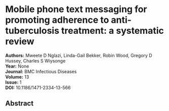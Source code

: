 # Mobile phone text messaging for promoting adherence to anti-tuberculosis treatment: a systematic review

**Authors:** Mweete D Nglazi, Linda-Gail Bekker, Robin Wood, Gregory D Hussey, Charles S Wiysonge  
**Year:** None  
**Journal:** BMC Infectious Diseases  
**Volume:** 13  
**Issue:** 1  
**DOI:** 10.1186/1471-2334-13-566  

## Abstract



